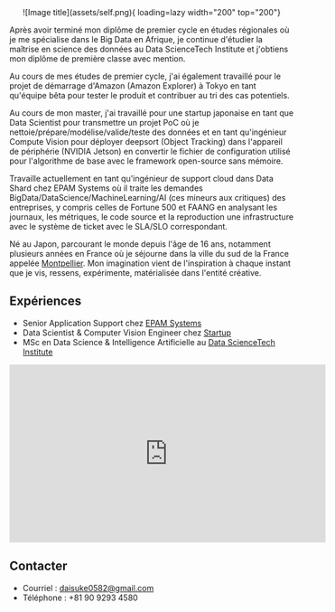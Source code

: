 
<center>![Image title](assets/self.png){ loading=lazy width="200" top="200"}</center>

Après avoir terminé mon diplôme de premier cycle en études régionales où je me spécialise dans le Big Data en Afrique, je continue d'étudier la maîtrise en science des données au Data ScienceTech Institute et j'obtiens mon diplôme de première classe avec mention.

Au cours de mes études de premier cycle, j'ai également travaillé pour le projet de démarrage d'Amazon (Amazon Explorer) à Tokyo en tant qu'équipe bêta pour tester le produit et contribuer au tri des cas potentiels.

Au cours de mon master, j'ai travaillé pour une startup japonaise en tant que Data Scientist pour transmettre un projet PoC où je nettoie/prépare/modélise/valide/teste des données et en tant qu'ingénieur Compute Vision pour déployer deepsort (Object Tracking) dans l'appareil de périphérie (NVIDIA Jetson) en convertir le fichier de configuration utilisé pour l'algorithme de base avec le framework open-source sans mémoire.

Travaille actuellement en tant qu'ingénieur de support cloud dans Data Shard chez EPAM Systems où il traite les demandes BigData/DataScience/MachineLearning/AI (ces mineurs aux critiques) des entreprises, y compris celles de Fortune 500 et FAANG en analysant les journaux, les métriques, le code source et la reproduction une infrastructure avec le système de ticket avec le SLA/SLO correspondant.

Né au Japon, parcourant le monde depuis l'âge de 16 ans, notamment plusieurs années en France où je séjourne dans la ville du sud de la France appelée [Montpellier](https://www.youtube.com/watch?v=jb1eNSH4EGQ&ab_channel=DaisukeKuwabara). Mon imagination vient de l'inspiration à chaque instant que je vis, ressens, expérimente, matérialisée dans l'entité créative.



## Expériences

- Senior Application Support chez [EPAM Systems](https://www.epam.com/)
- Data Scientist & Computer Vision Engineer chez [Startup](https://datafluct.com/)
- MSc en Data Science & Intelligence Artificielle au [Data ScienceTech Institute](https://www.datasciencetech.institute/)

<iframe width="560" height="315" src="https://www.youtube.com/embed/RuatqthpLAs" title="Lecteur vidéo YouTube" frameborder="0" allow="accéléromètre ; lecture automatique ; presse-papiers- écriture ; média crypté ; gyroscope ; image dans l'image" allowfullscreen></iframe>

## Contacter
- Courriel : daisuke0582@gmail.com
- Téléphone : +81 90 9293 4580